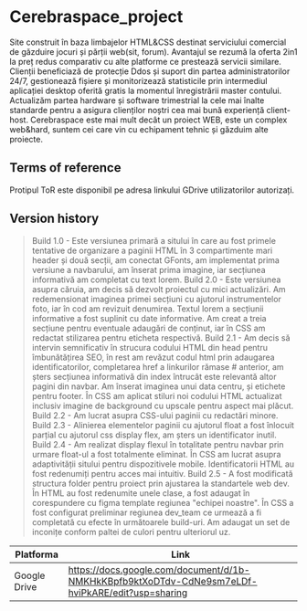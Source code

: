 # Cerebraspace_project
Site construit în baza limbajelor HTML&CSS destinat serviciului comercial de găzduire jocuri și părții web(sit, forum). Avantajul se rezumă la oferta 2in1 la preț redus comparativ cu alte platforme ce prestează servicii similare. Clienții beneficiază de protecție Ddos și suport din partea administratorilor 24/7, gestionează fișiere și monitorizează statisticile prin intermediul aplicației desktop oferită gratis la momentul înregistrării master contului. Actualizăm partea hardware și software trimestrial la cele mai înalte standarde pentru a asigura clienților noștri cea mai bună experiență client-host. Cerebraspace este mai mult decât un proiect WEB, este un complex web&hard, suntem cei care vin cu echipament tehnic și găzduim alte proiecte.

## Terms of reference
Protipul ToR este disponibil pe adresa linkului GDrive utilizatorilor autorizați.

## Version history
> Build 1.0 - Este versiunea primară a sitului în care au fost primele tentative de organizare a paginii HTML în 3 compartimente mari header și două secții, am conectat GFonts, am implementat prima versiune a navbarului, am înserat prima imagine, iar secțiunea informativă am completat cu text lorem.
> Build 2.0 - Este versiunea asupra căruia, am decis să dezvolt proiectul cu mici actualizări. Am redemensionat imaginea primei secțiuni cu ajutorul instrumentelor foto, iar în cod am revizuit denumirea. Textul lorem a secțiunii informative a fost suplinit cu date informative. Am creat a treia secțiune pentru eventuale adaugări de conținut, iar în CSS am redactat stilizarea pentru eticheta respectivă.
> Build 2.1 - Am decis să intervin semnificativ în strucura codului HTML din head pentru îmbunătățirea SEO, în rest am revăzut codul html prin adaugarea identificatorilor, completarea href a linkurilor rămase # anterior, am șters secțiunea informativă din index întrucât este relevantă altor pagini din navbar. Am înserat imaginea unui data centru, și etichete pentru footer. În CSS am aplicat stiluri noi codului HTML actualizat inclusiv imagine de background cu upscale pentru aspect mai plăcut.
> Build 2.2 - Am lucrat asupra CSS-ului paginii cu redactări minore.
> Build 2.3 - Alinierea elementelor paginii cu ajutorul float a fost înlocuit parțial cu ajutorul css display flex, am șters un identificator inutil.
> Build 2.4 - Am realizat display flexul în totalitate pentru navbar prin urmare float-ul a fost totalmente eliminat. În CSS am lucrat asupra adaptivității sitului pentru dispozitivele mobile. Identificatorii HTML au fost redenumiți pentru acces mai intuitiv.
> Build 2.5 - A fost modificată structura folder pentru proiect prin ajustarea la standartele web dev. În HTML au fost redenumite unele clase, a fost adaugat în corespundere cu figma template regiunea "echipei noastre". În CSS a fost configurat preliminar regiunea dev_team ce urmează a fi completată cu efecte în următoarele build-uri. Am adaugat un set de inconițe conform paltei de culori pentru ulteriorul uz.

| Platforma | Link |
| ------ | ------ |
| Google Drive | https://docs.google.com/document/d/1b-NMKHkKBpfb9ktXoDTdv-CdNe9sm7eLDf-hviPkARE/edit?usp=sharing |
